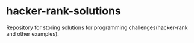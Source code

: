 # hacker-rank-solutions
Repository for storing solutions for programming challenges(hacker-rank and other examples). 
